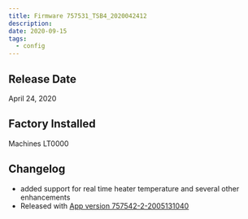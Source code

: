 ```yaml
---
title: Firmware 757531_TSB4_2020042412
description:
date: 2020-09-15
tags:
  - config
---
```

## Release Date
April 24, 2020

## Factory Installed
Machines LT0000

## Changelog
- added support for real time heater temperature and several other enhancements
- Released with [App version 757542-2-2005131040](http://localhost:8080/kb/software/757542-2-2005131040/)
